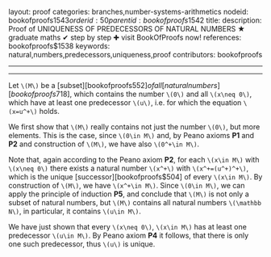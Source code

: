 layout: proof
categories: branches,number-systems-arithmetics
nodeid: bookofproofs$1543
orderid: 50
parentid: bookofproofs$1542
title: 
description:  Proof of UNIQUENESS OF PREDECESSORS OF NATURAL NUMBERS &#9733; graduate maths &#10004; step by step &#10010; visit BookOfProofs now!
references: bookofproofs$1538
keywords: natural,numbers,predecessors,uniqueness,proof
contributors: bookofproofs

---


---

Let `\(M\)` be a [subset][bookofproofs$552] of all [natural numbers][bookofproofs$718], which contains the number `\(0\)` and all `\(x\neq 0\)`, which have at least one predecessor `\(u\)`, i.e. for which the equation `\(x=u^+\)` holds.

We first show that `\(M\)` really contains not just the number `\(0\)`, but more elements. This is the case, since `\(0\in M\)` and, by Peano axioms **P1** and **P2** and construction of `\(M\)`, we have also `\(0^+\in M\)`.

Note that, again according to the Peano axiom **P2**, for each `\(x\in M\)` with `\(x\neq 0\)` there exists a natural number `\(x^+\)` with `\(x^+=(u^+)^+\)`, which is the unique [successor][bookofproofs$504] of every `\(x\in M\)`. By construction of `\(M\)`, we have `\(x^+\in M\)`. Since `\(0\in M\)`, we can apply the principle of induction **P5**, and conclude that `\(M\)` is not only a subset of natural numbers, but `\(M\)` contains all natural numbers `\(\mathbb N\)`, in particular, it contains `\(u\in M\)`. 

We have just shown that every `\(x\neq 0\)`, `\(x\in M\)` has at least one predecessor `\(u\in M\)`. By Peano axiom **P4** it follows, that there is only one such predecessor, thus `\(u\)` is unique.

